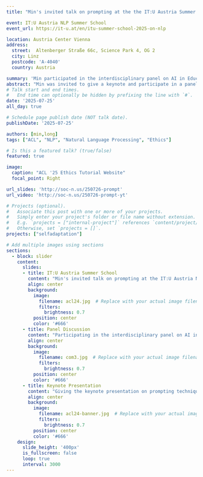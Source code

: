 ```yaml
---
title: "Min's invited talk on prompting at the the IT:U Austria Summer School"

event: IT:U Austria NLP Summer School
event_url: https://it-u.at/en/itu-summer-school-2025-on-nlp

location: Austria Center Vienna
address:
  street:  Altenberger Straße 66c, Science Park 4, OG 2
  city: Linz
  postcode: 'A-4040'
  country: Austria

summary: 'Min participated in the interdisciplinary panel on AI in Education, then gave an invited talk the next day on prompting.'
abstract: "Min was invited to give a keynote and participate in a panel at the IT:U Austria in Linz.  "
# Talk start and end times.
#   End time can optionally be hidden by prefixing the line with `#`.
date: '2025-07-25'
all_day: true

# Schedule page publish date (NOT talk date).
publishDate: '2025-07-25'

authors: [min,long]
tags: ["ACL", "NLP", "Natural Language Processing", "Ethics"]

# Is this a featured talk? (true/false)
featured: true

image:
  caption: "ACL '25 Ethics Tutorial Website"
  focal_point: Right

url_slides: 'http://soc-n.us/250726-prompt'
url_video: 'http://soc-n.us/250726-prompt-yt'

# Projects (optional).
#   Associate this post with one or more of your projects.
#   Simply enter your project's folder or file name without extension.
#   E.g. `projects = ["internal-project"]` references `content/project/deep-learning/index.md`.
#   Otherwise, set `projects = []`.
projects: ["selfadaptation"]

# Add multiple images using sections
sections:
  - block: slider
    content:
      slides:
      - title: IT:U Austria Summer School
        content: "Min's invited talk on prompting at the IT:U Austria NLP Summer School"
        align: center
        background:
          image:
            filename: acl24.jpg  # Replace with your actual image filename
            filters:
              brightness: 0.7
          position: center
          color: '#666'
      - title: Panel Discussion
        content: "Participating in the interdisciplinary panel on AI in Education"
        align: center
        background:
          image:
            filename: com3.jpg  # Replace with your actual image filename
            filters:
              brightness: 0.7
          position: center
          color: '#666'
      - title: Keynote Presentation
        content: "Giving the keynote presentation on prompting techniques"
        align: center
        background:
          image:
            filename: acl24-banner.jpg  # Replace with your actual image filename
            filters:
              brightness: 0.7
          position: center
          color: '#666'
    design:
      slide_height: '400px'
      is_fullscreen: false
      loop: true
      interval: 3000
---
```

